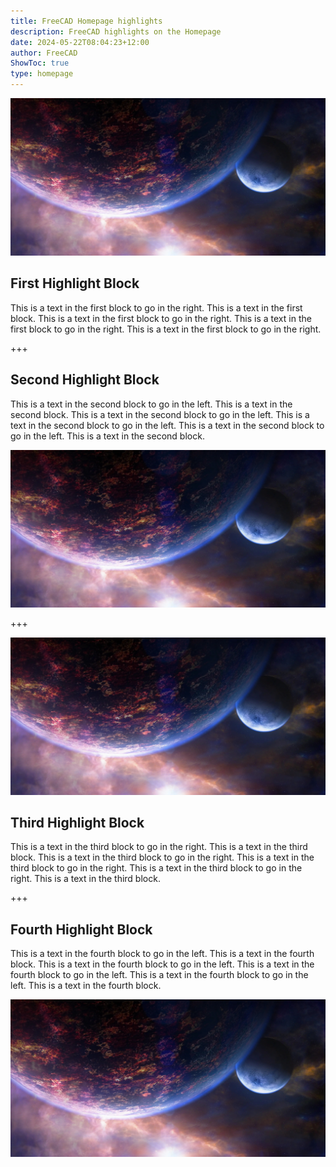 ```yaml
---
title: FreeCAD Homepage highlights
description: FreeCAD highlights on the Homepage
date: 2024-05-22T08:04:23+12:00
author: FreeCAD
ShowToc: true
type: homepage
---
```


[![LINK TO GITHUB](space_1.jpg)](https://github.com/freecad 'Link to GitHub')

## First Highlight Block

This is a text in the first block to go in the right. This is a text in the first block. This is a text in the first block to go in the right. This is a text in the first block to go in the right. This is a text in the first block to go in the right.

+++

## Second Highlight Block

This is a text in the second block to go in the left. This is a text in the second block. This is a text in the second block to go in the left. This is a text in the second block to go in the left. This is a text in the second block to go in the left. This is a text in the second block.

![](space_1.jpg)

+++

![](space_1.jpg)

## Third Highlight Block

This is a text in the third block to go in the right. This is a text in the third block. This is a text in the third block to go in the right. This is a text in the third block to go in the right. This is a text in the third block to go in the right. This is a text in the third block.

+++

## Fourth Highlight Block

This is a text in the fourth block to go in the left. This is a text in the fourth block. This is a text in the fourth block to go in the left. This is a text in the fourth block to go in the left. This is a text in the fourth block to go in the left. This is a text in the fourth block.

![](space_1.jpg)
